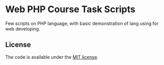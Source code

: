 # Web PHP Course Task Scripts

Few scripts on PHP language, with basic demonstration of lang using for web developing.

## License

The code is available under the [MIT license](LICENSE).
